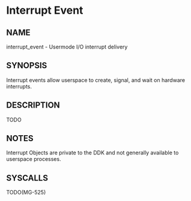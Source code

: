 # Interrupt Event

## NAME

interrupt\_event - Usermode I/O interrupt delivery

## SYNOPSIS

Interrupt events allow userspace to create, signal, and wait on
hardware interrupts.

## DESCRIPTION

TODO

## NOTES

Interrupt Objects are private to the DDK and not generally available
to userspace processes.

## SYSCALLS

TODO(MG-525)
